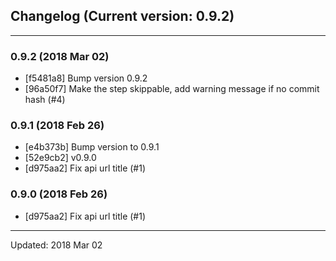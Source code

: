 ## Changelog (Current version: 0.9.2)

-----------------

### 0.9.2 (2018 Mar 02)

* [f5481a8] Bump version 0.9.2
* [96a50f7] Make the step skippable, add warning message if no commit hash (#4)

### 0.9.1 (2018 Feb 26)

* [e4b373b] Bump version to 0.9.1
* [52e9cb2] v0.9.0
* [d975aa2] Fix api url title (#1)

### 0.9.0 (2018 Feb 26)

* [d975aa2] Fix api url title (#1)

-----------------

Updated: 2018 Mar 02